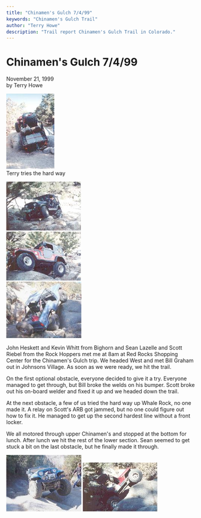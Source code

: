 ```yaml
---
title: "Chinamen's Gulch 7/4/99"
keywords: "Chinamen's Gulch Trail"
author: "Terry Howe"
description: "Trail report Chinamen's Gulch Trail in Colorado."
---
```

# Chinamen's Gulch 7/4/99

November 21, 1999  
by Terry Howe  
  
![Terry gets vertical](../../../img/terry/trail/cg9911/cm10.jpg)   
Terry tries the hard way   
  
![Kevin working through the first ostacle](../../../img/terry/trail/cg9911/cm9.jpg)   
![Bill a bit off camber](../../../img/terry/trail/cg9911/cm8.jpg)   
![Sean on whale rock](../../../img/terry/trail/cg9911/ch16.jpg)

John Heskett and Kevin Whitt from Bighorn and Sean Lazelle and Scott Riebel from the Rock Hoppers met me at 8am at Red Rocks Shopping Center for the Chinamen's Gulch trip. We headed West and met Bill Graham out in Johnsons Village. As soon as we were ready, we hit the trail.

On the first optional obstacle, everyone decided to give it a try. Everyone managed to get through, but Bill broke the welds on his bumper. Scott broke out his on-board welder and fixed it up and we headed down the trail.

At the next obstacle, a few of us tried the hard way up Whale Rock, no one made it. A relay on Scott's ARB got jammed, but no one could figure out how to fix it. He managed to get up the second hardest line without a front locker.

We all motored through upper Chinamen's and stopped at the bottom for lunch. After lunch we hit the rest of the lower section. Sean seemed to get stuck a bit on the last obstacle, but he finally made it through.

![Scott with no front locker](../../../img/terry/trail/cg9911/ch13.jpg) ![Terry gets vertical](../../../img/terry/trail/cg9911/cm4.jpg)